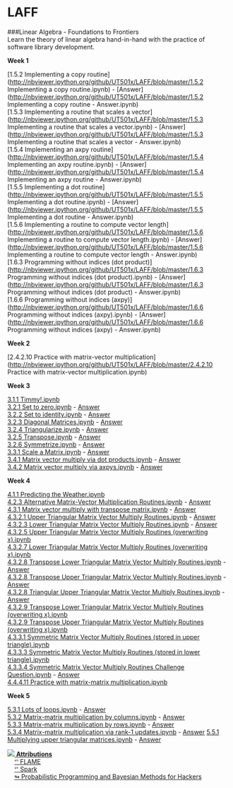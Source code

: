 LAFF
====
###Linear Algebra - Foundations to Frontiers  
Learn the theory of linear algebra hand-in-hand with the practice of software library development.

**Week 1**

[1.5.2 Implementing a copy routine](http://nbviewer.ipython.org/github/UT501x/LAFF/blob/master/1.5.2 Implementing a copy routine.ipynb) - [Answer](http://nbviewer.ipython.org/github/UT501x/LAFF/blob/master/1.5.2 Implementing a copy routine - Answer.ipynb)  
[1.5.3 Implementing a routine that scales a vector](http://nbviewer.ipython.org/github/UT501x/LAFF/blob/master/1.5.3 Implementing a routine that scales a vector.ipynb) - [Answer](http://nbviewer.ipython.org/github/UT501x/LAFF/blob/master/1.5.3 Implementing a routine that scales a vector - Answer.ipynb)  
[1.5.4 Implementing an axpy routine](http://nbviewer.ipython.org/github/UT501x/LAFF/blob/master/1.5.4 Implementing an axpy routine.ipynb) - [Answer](http://nbviewer.ipython.org/github/UT501x/LAFF/blob/master/1.5.4 Implementing an axpy routine - Answer.ipynb)  
[1.5.5 Implementing a dot routine](http://nbviewer.ipython.org/github/UT501x/LAFF/blob/master/1.5.5 Implementing a dot routine.ipynb) - [Answer](http://nbviewer.ipython.org/github/UT501x/LAFF/blob/master/1.5.5 Implementing a dot routine - Answer.ipynb)  
[1.5.6 Implementing a routine to compute vector length](http://nbviewer.ipython.org/github/UT501x/LAFF/blob/master/1.5.6 Implementing a routine to compute vector length.ipynb) - [Answer](http://nbviewer.ipython.org/github/UT501x/LAFF/blob/master/1.5.6 Implementing a routine to compute vector length - Answer.ipynb)  
[1.6.3 Programming without indices (dot product)](http://nbviewer.ipython.org/github/UT501x/LAFF/blob/master/1.6.3 Programming without indices (dot product).ipynb) - [Answer](http://nbviewer.ipython.org/github/UT501x/LAFF/blob/master/1.6.3 Programming without indices \(dot product\) - Answer.ipynb)  
[1.6.6 Programming without indices (axpy)](http://nbviewer.ipython.org/github/UT501x/LAFF/blob/master/1.6.6 Programming without indices (axpy).ipynb) - [Answer](http://nbviewer.ipython.org/github/UT501x/LAFF/blob/master/1.6.6 Programming without indices \(axpy\) - Answer.ipynb)

**Week 2**

[2.4.2.10 Practice with matrix-vector multiplication](http://nbviewer.ipython.org/github/UT501x/LAFF/blob/master/2.4.2.10 Practice with matrix-vector multiplication.ipynb)

**Week 3**

[3.1.1 Timmy!.ipynb](http://nbviewer.ipython.org/github/UT501x/LAFF/blob/master/3.1.1%20Timmy%21.ipynb)   
[3.2.1 Set to zero.ipynb](http://nbviewer.ipython.org/github/UT501x/LAFF/blob/master/3.2.1%20Set%20to%20zero.ipynb) - [Answer](http://nbviewer.ipython.org/github/UT501x/LAFF/blob/master/3.2.1%20Set%20to%20zero%20-%20Answer.ipynb)   
[3.2.2 Set to identity.ipynb](http://nbviewer.ipython.org/github/UT501x/LAFF/blob/master/3.2.2%20Set%20to%20identity.ipynb) - [Answer](http://nbviewer.ipython.org/github/UT501x/LAFF/blob/master/3.2.2%20Set%20to%20identity%20-%20Answer.ipynb)   
[3.2.3 Diagonal Matrices.ipynb](http://nbviewer.ipython.org/github/UT501x/LAFF/blob/master/3.2.3%20Diagonal%20Matrices.ipynb) - [Answer](http://nbviewer.ipython.org/github/UT501x/LAFF/blob/master/3.2.3%20Diagonal%20Matrices%20-%20Answer.ipynb)   
[3.2.4 Triangularize.ipynb](http://nbviewer.ipython.org/github/UT501x/LAFF/blob/master/3.2.4%20Triangularize.ipynb) - [Answer](http://nbviewer.ipython.org/github/UT501x/LAFF/blob/master/3.2.4%20Triangularize%20-%20Answer.ipynb)   
[3.2.5 Transpose.ipynb](http://nbviewer.ipython.org/github/UT501x/LAFF/blob/master/3.2.5%20Transpose.ipynb) - [Answer](http://nbviewer.ipython.org/github/UT501x/LAFF/blob/master/3.2.5%20Transpose%20-%20Answer.ipynb)   
[3.2.6 Symmetrize.ipynb](http://nbviewer.ipython.org/github/UT501x/LAFF/blob/master/3.2.6%20Symmetrize.ipynb) - [Answer](http://nbviewer.ipython.org/github/UT501x/LAFF/blob/master/3.2.6%20Symmetrize%20-%20Answer.ipynb)   
[3.3.1 Scale a Matrix.ipynb](http://nbviewer.ipython.org/github/UT501x/LAFF/blob/master/3.3.1%20Scale%20a%20Matrix.ipynb) - [Answer](http://nbviewer.ipython.org/github/UT501x/LAFF/blob/master/3.3.1%20Scale%20a%20Matrix%20-%20Answer.ipynb)   
[3.4.1 Matrix vector multiply via dot products.ipynb](http://nbviewer.ipython.org/github/UT501x/LAFF/blob/master/3.4.1%20Matrix%20vector%20multiply%20via%20dot%20products.ipynb) - [Answer](http://nbviewer.ipython.org/github/UT501x/LAFF/blob/master/3.4.1%20Matrix%20vector%20multiply%20via%20dot%20products%20-%20Answer.ipynb)   
[3.4.2 Matrix vector multiply via axpys.ipynb](http://nbviewer.ipython.org/github/UT501x/LAFF/blob/master/3.4.2%20Matrix%20vector%20multiply%20via%20axpys.ipynb) - [Answer](http://nbviewer.ipython.org/github/UT501x/LAFF/blob/master/3.4.2%20Matrix%20vector%20multiply%20via%20axpys%20-%20Answer.ipynb)   

**Week 4**

[4.1.1 Predicting the Weather.ipynb](http://nbviewer.ipython.org/github/UT501x/LAFF/blob/master/4.1.1%20Predicting%20the%20Weather.ipynb)   
[4.2.3 Alternative Matrix-Vector Multiplication Routines.ipynb](http://nbviewer.ipython.org/github/UT501x/LAFF/blob/master/4.2.3%20Alternative%20Matrix-Vector%20Multiplication%20Routines.ipynb) - [Answer](http://nbviewer.ipython.org/github/UT501x/LAFF/blob/master/4.2.3%20Alternative%20Matrix-Vector%20Multiplication%20Routines%20-%20Answer.ipynb)   
[4.3.1 Matrix vector multiply with transpose matrix.ipynb](http://nbviewer.ipython.org/github/UT501x/LAFF/blob/master/4.3.1%20Matrix%20vector%20multiply%20with%20transpose%20matrix.ipynb) - [Answer](http://nbviewer.ipython.org/github/UT501x/LAFF/blob/master/4.3.1%20Matrix%20vector%20multiply%20with%20transpose%20matrix%20-%20Answer.ipynb)   
[4.3.2.1 Upper Triangular Matrix Vector Multiply Routines.ipynb](http://nbviewer.ipython.org/github/UT501x/LAFF/blob/master/4.3.2.1%20Upper%20Triangular%20Matrix%20Vector%20Multiply%20Routines.ipynb) - [Answer](http://nbviewer.ipython.org/github/UT501x/LAFF/blob/master/4.3.2.1%20Upper%20Triangular%20Matrix%20Vector%20Multiply%20Routines%20-%20Answer.ipynb)   
[4.3.2.3 Lower Triangular Matrix Vector Multiply Routines.ipynb](http://nbviewer.ipython.org/github/UT501x/LAFF/blob/master/4.3.2.3%20Lower%20Triangular%20Matrix%20Vector%20Multiply%20Routines.ipynb) - [Answer](http://nbviewer.ipython.org/github/UT501x/LAFF/blob/master/4.3.2.3%20Lower%20Triangular%20Matrix%20Vector%20Multiply%20Routines%20-%20Answer.ipynb)   
[4.3.2.5 Upper Triangular Matrix Vector Multiply Routines (overwriting x).ipynb](http://nbviewer.ipython.org/github/UT501x/LAFF/blob/master/4.3.2.5%20Upper%20Triangular%20Matrix%20Vector%20Multiply%20Routines%20%28overwriting%20x%29.ipynb)   
[4.3.2.7 Lower Triangular Matrix Vector Multiply Routines (overwriting x).ipynb](http://nbviewer.ipython.org/github/UT501x/LAFF/blob/master/4.3.2.7%20Lower%20Triangular%20Matrix%20Vector%20Multiply%20Routines%20%28overwriting%20x%29.ipynb)   
[4.3.2.8 Transpose Lower Triangular Matrix Vector Multiply Routines.ipynb](http://nbviewer.ipython.org/github/UT501x/LAFF/blob/master/4.3.2.8%20Transpose%20Lower%20Triangular%20Matrix%20Vector%20Multiply%20Routines.ipynb) - [Answer](http://nbviewer.ipython.org/github/UT501x/LAFF/blob/master/4.3.2.8%20Transpose%20Lower%20Triangular%20Matrix%20Vector%20Multiply%20Routines%20-%20Answer.ipynb)   
[4.3.2.8 Transpose Upper Triangular Matrix Vector Multiply Routines.ipynb](http://nbviewer.ipython.org/github/UT501x/LAFF/blob/master/4.3.2.8%20Transpose%20Upper%20Triangular%20Matrix%20Vector%20Multiply%20Routines.ipynb) - [Answer](http://nbviewer.ipython.org/github/UT501x/LAFF/blob/master/4.3.2.8%20Transpose%20Upper%20Triangular%20Matrix%20Vector%20Multiply%20Routines%20-%20Answer.ipynb)   
[4.3.2.8 Triangular Upper Triangular Matrix Vector Multiply Routines.ipynb](http://nbviewer.ipython.org/github/UT501x/LAFF/blob/master/4.3.2.8%20Triangular%20Upper%20Triangular%20Matrix%20Vector%20Multiply%20Routines.ipynb) - [Answer](http://nbviewer.ipython.org/github/UT501x/LAFF/blob/master/4.3.2.8%20Triangular%20Upper%20Triangular%20Matrix%20Vector%20Multiply%20Routines%20-%20Answer.ipynb)   
[4.3.2.9 Transpose Lower Triangular Matrix Vector Multiply Routines (overwriting x).ipynb](http://nbviewer.ipython.org/github/UT501x/LAFF/blob/master/4.3.2.9%20Transpose%20Lower%20Triangular%20Matrix%20Vector%20Multiply%20Routines%20%28overwriting%20x%29.ipynb)   
[4.3.2.9 Transpose Upper Triangular Matrix Vector Multiply Routines (overwriting x).ipynb](http://nbviewer.ipython.org/github/UT501x/LAFF/blob/master/4.3.2.9%20Transpose%20Upper%20Triangular%20Matrix%20Vector%20Multiply%20Routines%20%28overwriting%20x%29.ipynb)   
[4.3.3.1 Symmetric Matrix Vector Multiply Routines (stored in upper triangle).ipynb](http://nbviewer.ipython.org/github/UT501x/LAFF/blob/master/4.3.3.1%20Symmetric%20Matrix%20Vector%20Multiply%20Routines%20%28stored%20in%20upper%20triangle%29.ipynb)   
[4.3.3.3 Symmetric Matrix Vector Multiply Routines (stored in lower triangle).ipynb](http://nbviewer.ipython.org/github/UT501x/LAFF/blob/master/4.3.3.3%20Symmetric%20Matrix%20Vector%20Multiply%20Routines%20%28stored%20in%20lower%20triangle%29.ipynb)   
[4.3.3.4 Symmetric Matrix Vector Multiply Routines Challenge Question.ipynb](http://nbviewer.ipython.org/github/UT501x/LAFF/blob/master/4.3.3.4%20Symmetric%20Matrix%20Vector%20Multiply%20Routines%20Challenge%20Question.ipynb) - [Answer](http://nbviewer.ipython.org/github/UT501x/LAFF/blob/master/4.3.3.4%20Symmetric%20Matrix%20Vector%20Multiply%20Routines%20Challenge%20Question%20-%20Answer.ipynb)   
[4.4.4.11 Practice with matrix-matrix multiplication.ipynb](http://nbviewer.ipython.org/github/UT501x/LAFF/blob/master/4.4.4.11%20Practice%20with%20matrix-matrix%20multiplication.ipynb)   

**Week 5**

[5.3.1 Lots of loops.ipynb](http://nbviewer.ipython.org/github/UT501x/LAFF/blob/master/5.3.1%20Lots%20of%20loops.ipynb) - [Answer](http://nbviewer.ipython.org/github/UT501x/LAFF/blob/master/5.3.1%20Lots%20of%20loops%20-%20Answer.ipynb)   
[5.3.2 Matrix-matrix multiplication by columns.ipynb](http://nbviewer.ipython.org/github/UT501x/LAFF/blob/master/5.3.2%20Matrix-matrix%20multiplication%20by%20columns.ipynb) - [Answer](http://nbviewer.ipython.org/github/UT501x/LAFF/blob/master/5.3.2%20Matrix-matrix%20multiplication%20by%20columns%20-%20Answer.ipynb)   
[5.3.3 Matrix-matrix multiplication by rows.ipynb](http://nbviewer.ipython.org/github/UT501x/LAFF/blob/master/5.3.3%20Matrix-matrix%20multiplication%20by%20rows.ipynb) - [Answer](http://nbviewer.ipython.org/github/UT501x/LAFF/blob/master/5.3.3%20Matrix-matrix%20multiplication%20by%20rows%20-%20Answer.ipynb)   
[5.3.4 Matrix-matrix multiplication via rank-1 updates.ipynb](http://nbviewer.ipython.org/github.com/UT501x/LAFF/blob/master/5.3.4%20Matrix-matrix%20multiplication%20via%20rank-1%20updates.ipynb) - [Answer](http://nbviewer.ipython.org/github.com/UT501x/LAFF/blob/master/5.3.4%20Matrix-matrix%20multiplication%20via%20rank-1%20updates.ipynb%20-%20Answer.ipynb)
[5.5.1 Multiplying upper triangular matrices.ipynb](http://nbviewer.ipython.org/github.com/UT501x/LAFF/blob/master/5.5.1%20Multiplying%20upper%20triangular%20matrices.ipynb) - [Answer](http://nbviewer.ipython.org/ggithub.com/UT501x/LAFF/blob/master/5.5.1%20Multiplying%20upper%20triangular%20matrices.ipynb%20-%20Answer.ipynb)


<a href="http://www.curatorscode.org" target="_blank"> <img src="https://raw.github.com/UT501x/shared/master/icons/badges/dark-2.png"/> <strong>Attributions</strong> </a>  
&nbsp;&nbsp;&nbsp;&nbsp;[&#x1525; FLAME](http://www.cs.utexas.edu/~flame)  
&nbsp;&nbsp;&nbsp;&nbsp;[&#x1525; Spark](http://www.cs.utexas.edu/users/flame/Spark)  
&nbsp;&nbsp;&nbsp;&nbsp;[&#x21ac; Probabilistic Programming and Bayesian Methods for Hackers](http://nbviewer.ipython.org/github/CamDavidsonPilon/Probabilistic-Programming-and-Bayesian-Methods-for-Hackers/blob/master/Prologue/Prologue.ipynb)  

